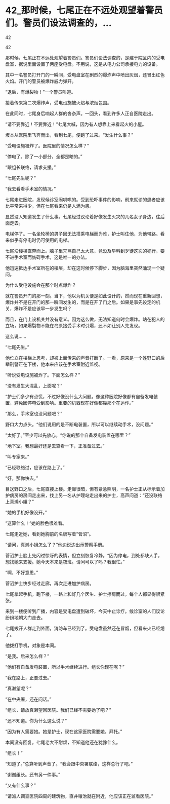 # 42_那时候，七尾正在不远处观望着警员们。警员们设法调查的，...

42

42

那时候，七尾正在不远处观望着警员们。警员们设法调查的，是建于院区内的受电盘室，据说里面设置了两座受电盘。不用说，这是从电力公司承接电力的设备。

其中一名警员打开门的一瞬间，受电盘室在剧烈的爆炸声中喷出灰烟，还冒出红色火焰。开门的警员被爆炸威力弹开。

“退后，有爆裂物！”一个警员叫道。

接着传来第二次爆炸声，受电设施被火焰与浓烟包围。

在此同时，七尾身后响起人群的沓杂声。一回头，看到许多人正自医院走出。

“请不要靠近！不要靠近！”七尾大喊，因为有人想靠上来看起火的小屋。

坂本从医院里飞奔而出，看到七尾，便跑了过来。“发生什么事？”

“受电设施被炸了。医院里的情况怎么样？”

“停电了。除了一小部分，全都是暗的。”

“跟组长联络，请求支援。”

“七尾先生呢？”

“我去看看手术室的情况。”

七尾走进医院，发现候诊室闹哄哄的。受到恐吓事件的影响，前来就诊的患者应该比平常来得少，但在七尾看来仍是人满为患。

显然没人知道发生了什么事。七尾经过议论着好像发生火灾的几名女子身边，往后面走去。

电梯停了。一名坐轮椅的男子因无法搭乘电梯而为难，护士叫住他，为他带路。看来似乎有停电时仍可使用的电梯。

七尾沿楼梯直奔而上。脑子里咒骂自己太大意，竟没及早料到歹徒这次的犯行，要不进手术室而妨碍手术，这是唯一的办法。

他迅速抵达手术室所在的楼层，却在这时候停下脚步，因为脑海里突然涌现一个疑问。

为什么受电设施会在那个时点爆炸？

就在警员开门的那一刻。当下，他以为机关便是如此设计的，然而现在重新回想，爆炸并不是在开门的那一瞬间发生的，而是在开了门之后。如果是事先设定的机关，爆炸不是应该早一步发生吗？

而且，在门上设机关并没有意义。因为这么做，无法知道何时会爆炸。站在犯人的立场，如果爆裂物不能在岛原接受手术时引爆，还不如让别人先发现。

这么说……

“七尾先生。”

他伫立在楼梯上思考，却被上面传来的声音打断了。一看，原来是一个姓野口的后辈刑警正在下楼，他本来应该在手术室附近监视。

“听说受电设施被炸了。下面怎么样？”

“没有发生大混乱，上面呢？”

“护士们多少有点慌，不过好像没什么大问题。像这种医院好像都有自备发电装置，避免因停电受到影响。重要的机器现在好像都靠那个在运作。”

“那么，手术室也没问题吧？”

野口大力点头。“他们说用的是不断电装置，所以可以继续动手术，没问题。”

“太好了。”至少可以先放心。“你说的那个自备发电装置在哪里？”

“地下室。我想最好还是去查看一下，正准备过去。”

“叫专家来。”

“已经联络过，应该在路上了。”

“好，那你快去。”

目送野口之后，七尾直接上楼。走廊很暗，但有紧急照明，一名护士正从标示着加护病房的房间走出来，找上另一名从护理站走出来的护士，高声问道：“还没联络上真濑小姐？”

“她的手机好像没开。”

“这算什么！”她的脸色很难看。

七尾走近她，看到她胸前的名牌写着“菅沼”。

“请问，真濑小姐怎么了？”他边说边出示警察手册。

菅沼护士脸上先闪过惊讶的表情，但立刻恢复冷静。“因为停电，到处都缺人手，想找她来支援。她今天本来是夜班。请问可以了吗？我很忙。”

“啊，不好意思。”

菅沼护士快步经过走廊，再次走进加护病房。

七尾拿起手机，跑下楼，一路上和好几个医生、护士擦肩而过，每个人都显得很紧张。

来到一楼便听到广播，内容是受电盘遭到破坏，今天中止诊疗。候诊室的人们议论纷纷地朝大门走去。

七尾拨开人群走到外面，消防车已经到了。受电盘虽然还在冒烟，但看来火已经熄了。

他拨打手机，对象是本间。

“是我。后来怎么样？”

“他们有自备发电装置，所以手术继续进行。组长你现在呢？”

“我在路上，正要过去。”

“真濑望呢？”

“在中央署，还在问话。”

“组长，请放真濑望回医院。我们已经不需要她了吧？”

“还不知道。你为什么这么说？”

“因为有人需要她。她是护士，现在这家医院需要她。拜托。”

本间没有回复。七尾老大不耐烦，不知道他还在犹豫什么。

“组长！”

“知道了。”总算听到声音了。“我会跟中央署联络，这样总行了吧。”

“谢谢组长。还有另一件事。”

“又有什么事？”

“请派人调查医院四周的建筑物，直井穰治就在附近，他应该正在监看医院。”